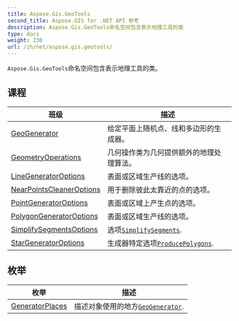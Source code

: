 ```yaml
---
title: Aspose.Gis.GeoTools
second_title: Aspose.GIS for .NET API 参考
description: Aspose.Gis.GeoTools命名空间包含表示地理工具的类
type: docs
weight: 230
url: /zh/net/aspose.gis.geotools/
---
```

`Aspose.Gis.GeoTools`命名空间包含表示地理工具的类。

## 课程

| 班级 | 描述 |
| --- | --- |
| [GeoGenerator](./geogenerator/) | 给定平面上随机点、线和多边形的生成器。 |
| [GeometryOperations](./geometryoperations/) | 几何操作类为几何提供额外的地理处理算法。 |
| [LineGeneratorOptions](./linegeneratoroptions/) | 表面或区域生产线的选项。 |
| [NearPointsCleanerOptions](./nearpointscleaneroptions/) | 用于删除彼此太靠近的点的选项。 |
| [PointGeneratorOptions](./pointgeneratoroptions/) | 表面或区域上产生点的选项。 |
| [PolygonGeneratorOptions](./polygongeneratoroptions/) | 表面或区域生产线的选项。 |
| [SimplifySegmentsOptions](./simplifysegmentsoptions/) | 选项[`SimplifySegments`](../aspose.gis.geotools/geometryoperations/simplifysegments/). |
| [StarGeneratorOptions](./stargeneratoroptions/) | 生成器特定选项[`ProducePolygons`](../aspose.gis.geotools/geogenerator/producepolygons/). |
## 枚举

| 枚举 | 描述 |
| --- | --- |
| [GeneratorPlaces](./generatorplaces/) | 描述对象使用的地方[`GeoGenerator`](../aspose.gis.geotools/geogenerator/). |


